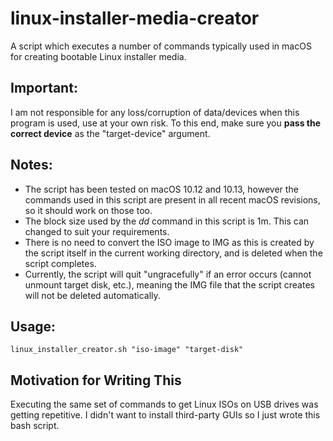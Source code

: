 # linux-installer-media-creator
A script which executes a number of commands typically used in macOS for creating bootable Linux installer media.

## Important:
I am not responsible for any loss/corruption of data/devices when this program is used, use at your own risk. To this end, make sure you **pass the correct device** as the "target-device" argument.

## Notes:
  * The script has been tested on macOS 10.12 and 10.13, however the commands used in this script are present in all recent macOS revisions, so it should work on those too.
  * The block size used by the _dd_ command in this script is 1m. This can changed to suit your requirements.
  * There is no need to convert the ISO image to IMG as this is created by the script itself in the current working directory, and is deleted when the script completes.
  * Currently, the script will quit "ungracefully" if an error occurs (cannot unmount target disk, etc.), meaning the IMG file that the script creates will not be deleted automatically.

## Usage:
```
linux_installer_creator.sh "iso-image" "target-disk"
```

## Motivation for Writing This
Executing the same set of commands to get Linux ISOs on USB drives was getting repetitive. I didn't want to install third-party GUIs so I just wrote this bash script.
